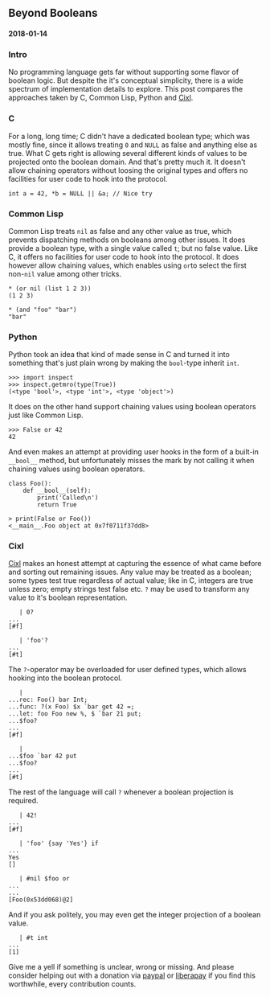 ## Beyond Booleans
#### 2018-01-14

### Intro
No programming language gets far without supporting some flavor of boolean logic. But despite the it's conceptual simplicity, there is a wide spectrum of implementation details to explore. This post compares the approaches taken by C, Common Lisp, Python and [Cixl](https://github.com/basic-gongfu/cixl).

### C
For a long, long time; C didn't have a dedicated boolean type; which was mostly fine, since it allows treating ```0``` and ```NULL``` as false and anything else as true. What C gets right is allowing several different kinds of values to be projected onto the boolean domain. And that's pretty much it. It doesn't allow chaining operators without loosing the original types and offers no facilities for user code to hook into the protocol.

```
int a = 42, *b = NULL || &a; // Nice try
```

### Common Lisp
Common Lisp treats ```nil``` as false and any other value as true, which prevents dispatching methods on booleans among other issues. It does provide a boolean type, with a single value called ```t```; but no false value. Like C, it offers no facilities for user code to hook into the protocol. It does however allow chaining values, which enables using ```or```to select the first non-```nil``` value among other tricks.

```
* (or nil (list 1 2 3))
(1 2 3)

* (and "foo" "bar")
"bar"
```

### Python
Python took an idea that kind of made sense in C and turned it into something that's just plain wrong by making the ```bool```-type inherit ```int```. 

```
>>> import inspect
>>> inspect.getmro(type(True))
(<type 'bool'>, <type 'int'>, <type 'object'>)
```

It does on the other hand support chaining values using boolean operators just like Common Lisp.

```
>>> False or 42
42
```

And even makes an attempt at providing user hooks in the form of a built-in ```__bool__``` method, but unfortunately misses the mark by not calling it when chaining values using boolean operators.

```
class Foo():
    def __bool__(self):
        print('Called\n')
        return True
    
> print(False or Foo())
<__main__.Foo object at 0x7f0711f37dd8>
```

### Cixl
[Cixl](https://github.com/basic-gongfu/cixl) makes an honest attempt at capturing the essence of what came before and sorting out remaining issues. Any value may be treated as a boolean; some types test true regardless of actual value; like in C, integers are true unless zero; empty strings test false etc. ```?``` may be used to transform any value to it's boolean representation.

```
   | 0?
...
[#f]

   | 'foo'?
...
[#t]
```

The ```?```-operator may be overloaded for user defined types, which allows hooking into the boolean protocol.

```
   |
...rec: Foo() bar Int;
...func: ?(x Foo) $x `bar get 42 =;
...let: foo Foo new %, $ `bar 21 put;
...$foo?
...
[#f]

   |
...$foo `bar 42 put
...$foo?
...
[#t]

```

The rest of the language will call ```?``` whenever a boolean projection is required.

```
   | 42!
...
[#f]

   | 'foo' {say 'Yes'} if
...
Yes
[]

   | #nil $foo or
...
...
[Foo(0x53dd068)@2]
```

And if you ask politely, you may even get the integer projection of a boolean value.

```
   | #t int
...
[1]
```

Give me a yell if something is unclear, wrong or missing. And please consider helping out with a donation via [paypal](https://paypal.me/basicgongfu) or [liberapay](https://liberapay.com/basic-gongfu/donate) if you find this worthwhile, every contribution counts.